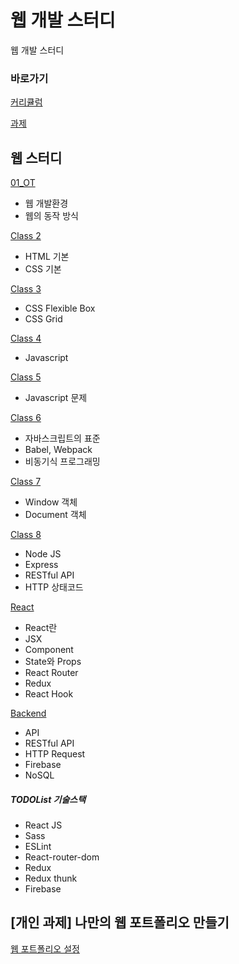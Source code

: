 # 웹 개발 스터디

웹 개발 스터디 

### 바로가기

[커리큘럼](https://www.notion.so/peacemain/ccb96cc21f5c4d2493da24076879bdbd)

[과제](https://www.notion.so/peacemain/3d65723d001c44f481d3a61a78f5cf12)

## 웹 스터디

[01_OT](https://github.com/peacemain-club/web-lecture/blob/master/01_OT/README.md)

* 웹 개발환경
* 웹의 동작 방식

[Class 2](https://github.com/peacemain-club/web-lecture/blob/master/02_HTML_CSS/README.md)

* HTML 기본
* CSS 기본

[Class 3](https://github.com/peacemain-club/web-lecture/blob/master/03_FLEX_GRID/README.md)

* CSS Flexible Box
* CSS Grid

[Class 4](https://github.com/peacemain-club/web-lecture/blob/master/04_JS/README.md)

* Javascript

[Class 5](https://github.com/peacemain-club/web-lecture/blob/master/05_JS_Problem/README.md)

* Javascript 문제

[Class 6](https://github.com/peacemain-club/web-lecture/blob/master/06_JS_DEEP/README.md)

* 자바스크립트의 표준
* Babel, Webpack
* 비동기식 프로그래밍

[Class 7](https://github.com/peacemain-club/web-lecture/blob/master/07_VanillaJS/README.md)

* Window 객체
* Document 객체

[Class 8](https://github.com/peacemain-club/web-lecture/blob/master/08_Server/README.md)

* Node JS
* Express
* RESTful API
* HTTP 상태코드

[React](https://github.com/peacemain-club/web-lecture/blob/master/09_React/README.md)

* React란
* JSX
* Component
* State와 Props
* React Router
* Redux
* React Hook

[Backend](https://github.com/peacemain-club/web-lecture/blob/master/10_Backend/README.md)

* API
* RESTful API
* HTTP Request
* Firebase
* NoSQL
 
##### TODOList 기술스택

* React JS
* Sass
* ESLint
* React-router-dom
* Redux
* Redux thunk
* Firebase

## [개인 과제] 나만의 웹 포트폴리오 만들기

[웹 포트폴리오 설정](https://github.com/peacemain-club/web-lecture/blob/master/11_Portfolio/README.md)
